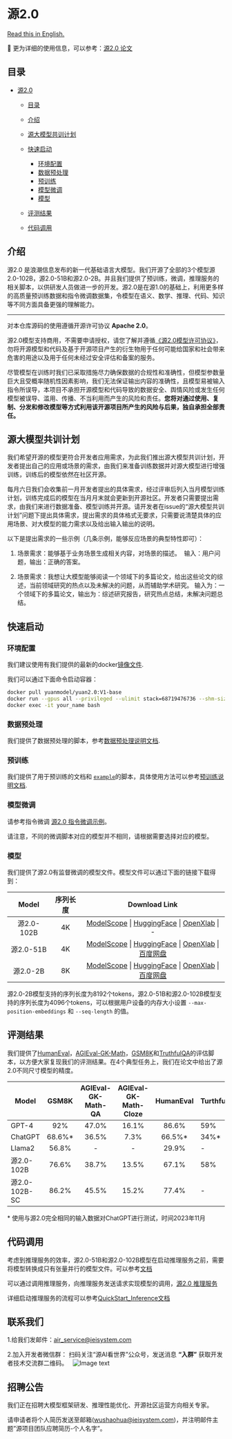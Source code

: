 # 源2.0

[Read this in English.](./README-EN.md)

📔 更为详细的使用信息，可以参考：[源2.0 论文](https://arxiv.org/ftp/arxiv/papers/2311/2311.15786.pdf)



## 目录

- [源2.0](#源20)
  - [目录](#目录)
  - [介绍](#介绍)
  - [源大模型共训计划](#源大模型共训计划)
  - [快速启动](#快速启动)
    - [环境配置](#环境配置)
    - [数据预处理](#数据预处理)
    - [预训练](#预训练)
    - [模型微调](#模型微调)
    - [模型](#模型)
  - [评测结果](#评测结果)

  - [代码调用](#代码调用)


<!-- markdown-toc end -->

## 介绍

源2.0 是浪潮信息发布的新一代基础语言大模型。我们开源了全部的3个模型源2.0-102B，源2.0-51B和源2.0-2B。并且我们提供了预训练，微调，推理服务的相关脚本，以供研发人员做进一步的开发。源2.0是在源1.0的基础上，利用更多样的高质量预训练数据和指令微调数据集，令模型在语义、数学、推理、代码、知识等不同方面具备更强的理解能力。

-----

对本仓库源码的使用遵循开源许可协议 **Apache 2.0**。

源2.0模型支持商用，不需要申请授权，请您了解并遵循[《源2.0模型许可协议》](./LICENSE-Yuan)，勿将开源模型和代码及基于开源项目产生的衍生物用于任何可能给国家和社会带来危害的用途以及用于任何未经过安全评估和备案的服务。

尽管模型在训练时我们已采取措施尽力确保数据的合规性和准确性，但模型参数量巨大且受概率随机性因素影响，我们无法保证输出内容的准确性，且模型易被输入指令所误导，本项目不承担开源模型和代码导致的数据安全、舆情风险或发生任何模型被误导、滥用、传播、不当利用而产生的风险和责任。**您将对通过使用、复制、分发和修改模型等方式利用该开源项目所产生的风险与后果，独自承担全部责任。**

## 源大模型共训计划

我们希望开源的模型更符合开发者应用需求，为此我们推出源大模型共训计划，开发者提出自己的应用或场景的需求，由我们来准备训练数据并对源大模型进行增强训练，训练后的模型依然在社区开源。

每月六日我们会收集前一月开发者提出的具体需求，经过评审后列入当月模型训练计划，训练完成后的模型在当月月末就会更新到开源社区。开发者只需要提出需求，由我们来进行数据准备、模型训练并开源。请开发者在issue的“源大模型共训计划”问题下提出具体需求，提出需求的具体格式无要求，只需要说清楚具体的应用场景、对大模型的能力需求以及给出输入输出的说明。

以下是提出需求的一些示例（几条示例，能够反应场景的典型特性即可）：

1. 场景需求：能够基于业务场景生成相关内容，对场景的描述。
 输入：用户问题，输出：正确的答案。

2. 场景需求：我想让大模型能够阅读一个领域下的多篇论文，给出这些论文的综述，当前领域研究的热点以及未解决的问题，从而辅助学术研究。
输入为：一个领域下的多篇论文，输出为：综述研究报告，研究热点总结，未解决问题总结。

## 快速启动 

### 环境配置

我们建议使用有我们提供的最新的docker[镜像文件](https://hub.docker.com/r/yuanmodel/yuan2.0).

我们可以通过下面命令启动容器：

```bash
docker pull yuanmodel/yuan2.0:V1-base
docker run --gpus all --privileged --ulimit stack=68719476736 --shm-size=1000G -itd  /path/to/yuan_2.0:/workspace/yuan_2.0 -v /path/to/dataset:/workspace/dataset -v /path/to/checkpoints:/workspace/checkpoints --name your_name yuan2.0:V1-base
docker exec -it your_name bash
```




### 数据预处理

我们提供了数据预处理的脚本，参考[数据预处理说明文档](./docs/data_process.md).

### 预训练

我们提供了用于预训练的文档和 [`example`](./examples)的脚本，具体使用方法可以参考[预训练说明文档](./docs/pretrain.md).



### 模型微调

请参考指令微调 [源2.0 指令微调示例](./docs/instruct_tuning.md)。

请注意，不同的微调脚本对应的模型并不相同，请根据需要选择对应的模型。

### 模型

我们提供了源2.0有监督微调的模型文件。模型文件可以通过下面的链接下载得到：

|    Model     | 序列长度  |         Download Link         |
| :----------: | :------: | :---------------------------: |
| 源2.0-102B |    4K    | [ModelScope](https://www.modelscope.cn/models/YuanLLM/Yuan2.0-102B/files) \| [HuggingFace](https://huggingface.co/IEITYuan/Yuan2.0-102B) \| [OpenXlab](https://openxlab.org.cn/models/detail/YuanLLM/Yuan2.0-102B)  \|  - |
| 源2.0-51B  |    4K    | [ModelScope](https://www.modelscope.cn/models/YuanLLM/Yuan2.0-51B/files)  \| [HuggingFace](https://huggingface.co/IEITYuan/Yuan2.0-51B)  \| [OpenXlab](https://openxlab.org.cn/models/detail/YuanLLM/Yuan2.0-51B)   \| [百度网盘](https://pan.baidu.com/s/1bOypWMepdh9GFK_hHXVQbQ?pwd=1uw3)|
|  源2.0-2B  |    8K    | [ModelScope](https://www.modelscope.cn/models/YuanLLM/Yuan2.0-2B/files)   \| [HuggingFace](https://huggingface.co/IEITYuan/Yuan2.0-2B)   \| [OpenXlab](https://openxlab.org.cn/models/detail/YuanLLM/Yuan2.0-2B)    \| [百度网盘](https://pan.baidu.com/s/1Xj8Mi2tPwuuVu7Cb0tCbtw?pwd=qxpa)|

源2.0-2B模型支持的序列长度为8192个tokens，源2.0-51B和源2.0-102B模型支持的序列长度为4096个tokens，可以根据用户设备的内存大小设置 `--max-position-embeddings` 和 `--seq-length` 的值。



## 评测结果

我们提供了[HumanEval](./docs/eval_humaneval.md)，[AGIEval-GK-Math](./docs/eval_agieval_math.md)，[GSM8K](./docs/eval_gsm8k.md)和[TruthfulQA](./docs/eval_TruthfulQA.md)的评估脚本，以方便大家复现我们的评测结果。在4个典型任务上，我们在论文中给出了源2.0不同尺寸模型的精度。

| Model             | GSM8K   | AGIEval-GK-Math-QA     | AGIEval-GK-Math-Cloze     | HumanEval | TurthfulQA |
| ----------------- | :----:  | :------------: | :---------------: | :-------: | ---------- |
|  GPT-4            |  92%    |     47.0%      |       16.1%       |   86.6%   |     59%    |
|  ChatGPT         | 68.6%\* |     36.5%      |        7.3%       |  66.5%\*  |     34%\*  |
|  Llama2           | 56.8%   |       -        |         -         |   29.9%   |       -    |
| 源2.0-102B      | 76.6%   |     38.7%      |       13.5%       |   67.1%   |     58%    |
| 源2.0-102B-SC   | 86.2%   |     45.5%      |       15.2%       |   77.4%   |       -    |

\* 使用与源2.0完全相同的输入数据对ChatGPT进行测试，时间2023年11月

## 代码调用 

考虑到推理服务的效率，源2.0-51B和源2.0-102B模型在启动推理服务之前，需要将模型转换成只有张量并行的模型文件。可以参考[文档](./docs/checkpoint_process.md)

可以通过调用推理服务，向推理服务发送请求实现模型的调用，[源2.0 推理服务](./docs/inference_server.md)

详细启动推理服务的流程可以参考[QuickStart_Inference文档](./docs/quickstart_inference.md)

## 联系我们
1.给我们发邮件：air_service@ieisystem.com

2.加入开发者微信群：
扫码关注“源AI看世界”公众号，发送消息 **“入群”** 获取开发者技术交流群二维码。
  ![Image text](https://github.com/IEIT-Yuan/Yuan-2.0/blob/main/images/%E6%BA%90%E5%85%AC%E4%BC%97%E5%8F%B7%E4%BA%8C%E7%BB%B4%E7%A0%81.png)

## 招聘公告

我们正在招聘大模型框架研发、推理性能优化、开源社区运营方向相关专家。

请申请者将个人简历发送至邮箱(wushaohua@ieisystem.com)，并注明邮件主题”源项目团队应聘简历-个人名字”。
